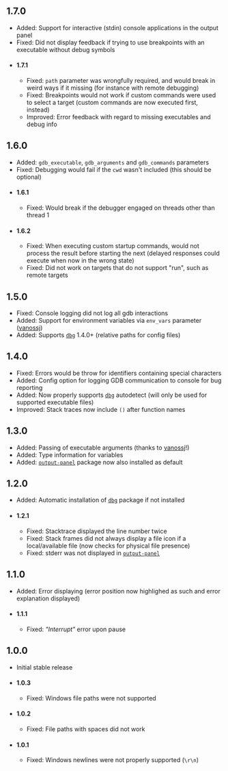 ## 1.7.0
* Added: Support for interactive (stdin) console applications in the output panel
* Fixed: Did not display feedback if trying to use breakpoints with an executable without debug symbols
* #### 1.7.1
	* Fixed: `path` parameter was wrongfully required, and would break in weird ways if it missing (for instance with remote debugging)
	* Fixed: Breakpoints would not work if custom commands were used to select a target (custom commands are now executed first, instead)
	* Improved: Error feedback with regard to missing executables and debug info

## 1.6.0
* Added: `gdb_executable`, `gdb_arguments` and `gdb_commands` parameters
* Fixed: Debugging would fail if the `cwd` wasn't included (this should be optional)
* #### 1.6.1
	* Fixed: Would break if the debugger engaged on threads other than thread 1
* #### 1.6.2
	* Fixed: When executing custom startup commands, would not process the result before starting the next (delayed responses could execute when now in the wrong state)
	* Fixed: Did not work on targets that do not support "run", such as remote targets

## 1.5.0
* Fixed: Console logging did not log all gdb interactions
* Added: Support for environment variables via `env_vars` parameter ([vanossj](https://github.com/vanossj))
* Added: Supports [`dbg`](https://atom.io/packages/dbg) 1.4.0+ (relative paths for config files)

## 1.4.0
* Fixed: Errors would be throw for identifiers containing special characters
* Added: Config option for logging GDB communication to console for bug reporting
* Added: Now properly supports [`dbg`](https://atom.io/packages/dbg) autodetect (will only be used for supported executable files)
* Improved: Stack traces now include `()` after function names

## 1.3.0
* Added: Passing of executable arguments (thanks to [vanossj](https://github.com/vanossj)!)
* Added: Type information for variables
* Added: [`output-panel`](https://atom.io/packages/output-panel) package now also installed as default

## 1.2.0
* Added: Automatic installation of [`dbg`](https://atom.io/packages/dbg) package if not installed
* #### 1.2.1
	* Fixed: Stacktrace displayed the line number twice
	* Fixed: Stack frames did not always display a file icon if a local/available file (now checks for physical file presence)
	* Fixed: stderr was not displayed in [`output-panel`](https://atom.io/packages/output-panel)

## 1.1.0
* Added: Error displaying (error position now highlighed as such and error explanation displayed)
* #### 1.1.1
	* Fixed: *"Interrupt"* error upon pause

## 1.0.0
* Initial stable release
* #### 1.0.3
	* Fixed: Windows file paths were not supported
* #### 1.0.2
	* Fixed: File paths with spaces did not work
* #### 1.0.1
	* Fixed: Windows newlines were not properly supported (`\r\n`)
